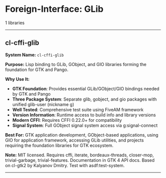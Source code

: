 # Foreign-Interface: GLib

1 libraries

---

## cl-cffi-glib

**System Name:** `cl-cffi-glib`

**Purpose:** Lisp binding to GLib, GObject, and GIO libraries forming the foundation for GTK and Pango.

**Why Use It:**
- **GTK Foundation**: Provides essential GLib/GObject/GIO bindings needed by GTK and Pango
- **Three Package System**: Separate glib, gobject, and gio packages with unified glib-user (nickname g)
- **Well Tested**: Comprehensive test suite using FiveAM framework
- **Version Information**: Runtime access to build info and library versions
- **Modern CFFI**: Requires CFFI 0.22.0+ for compatibility
- **Signal System**: Full GObject signal system access via g:signal-connect

**Best For:** GTK application development, GObject-based applications, using GIO for application framework, accessing GLib utilities, and projects requiring the foundation libraries for GTK ecosystem.

**Note:** MIT licensed. Requires cffi, iterate, bordeaux-threads, closer-mop, trivial-garbage, trivial-features. Documentation in GTK 4 API docs. Based on cl-gtk2 by Kalyanov Dmitry. Test with asdf:test-system.

---


